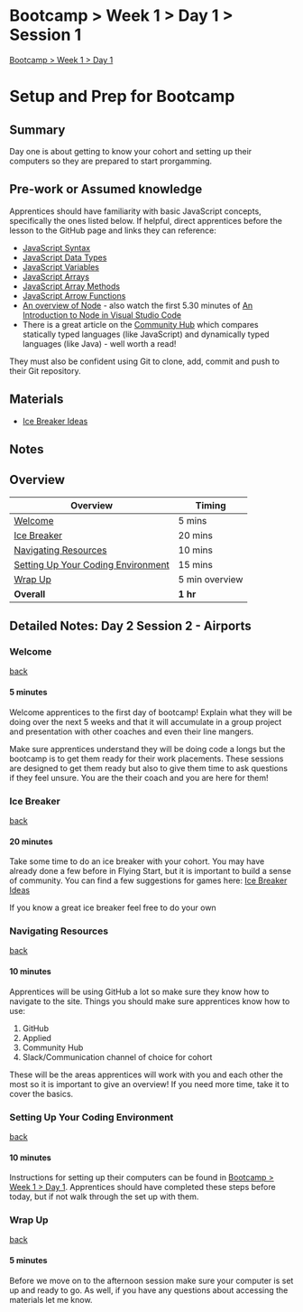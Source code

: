 # Bootcamp > Week 1 > Day 1 > Session 1

[Bootcamp > Week 1 > Day 1](https://whitehatlearningproducts.github.io/swe/bootcamp/wk1/day1.html)

# Setup and Prep for Bootcamp 

## Summary  

Day one is about getting to know your cohort and setting up their computers so they are prepared to start prorgamming. 

## Pre-work or Assumed knowledge

Apprentices should have familiarity with basic JavaScript concepts, specifically the ones listed below. If helpful, direct apprentices before the lesson to the GitHub page and links they can reference:

- [JavaScript Syntax](https://www.w3schools.com/js/js_syntax.asp)
- [JavaScript Data Types](https://www.w3schools.com/js/js_datatypes.asp)
- [JavaScript Variables](https://www.w3schools.com/js/js_variables.asp)
- [JavaScript Arrays](https://www.w3schools.com/js/js_arrays.asp)
- [JavaScript Array Methods](https://www.w3schools.com/js/js_array_methods.asp)
- [JavaScript Arrow Functions](https://www.w3schools.com/js/js_arrow_function.asp)
- [An overview of Node](https://www.codecademy.com/articles/what-is-node) - also watch the first 5.30 minutes of [An Introduction to Node in Visual Studio Code](https://www.youtube.com/watch?v=EIQgVdoYb0M)
- There is a great article on the [Community Hub](https://community.multiverse.io/topics/16826/feed) which compares statically typed languages (like JavaScript) and dynamically typed languages (like Java) - well worth a read!

They must also be confident using Git to clone, add, commit and push to their Git repository.

## Materials

* [Ice Breaker Ideas](https://drive.google.com/drive/folders/1yQ9yBPV1BvhzxAKH5nc0zw7tjiBvX8xg?usp=sharing)

## Notes




## Overview 

| Overview                                                     | Timing         |
| ------------------------------------------------------------ | -------------- |
| [Welcome](#Welcome)                                          | 5 mins         |
| [Ice Breaker](#Ice-Breaker)                                  | 20 mins        |
| [Navigating Resources](#Navigating-Resources)                | 10 mins        |
| [Setting Up Your Coding Environment ](#Setting-Up-Your-Coding-Environment  ) | 15 mins        |
| [Wrap Up](#Wrap-Up)                                          | 5 min overview |
| **Overall**                                                  | **1 hr**       |

## Detailed Notes: Day 2 Session 2 - Airports 

### Welcome 

[back](#Welcome)

#### 5 minutes 

Welcome apprentices to the first day of bootcamp! Explain what they will be doing over the next 5 weeks and that it will accumulate in a group project and presentation with other coaches and even their line mangers. 

Make sure apprentices understand they will be doing code a longs but the bootcamp is to get them ready for their work placements. These sessions are designed to get them ready but also to give them time to ask questions if they feel unsure. You are the their coach and you are here for them! 

### Ice Breaker

[back](#Overview)

#### 20 minutes 

Take some time to do an ice breaker with your cohort. You may have already done a few before in Flying Start, but it is important to build a sense of community. You can find a few suggestions for games here: [Ice Breaker Ideas](https://drive.google.com/drive/folders/1yQ9yBPV1BvhzxAKH5nc0zw7tjiBvX8xg?usp=sharing)

If you know a great ice breaker feel free to do your own 



### Navigating Resources 

[back](#Overview)

#### 10 minutes 

Apprentices will be using GitHub a lot so make sure they know how to navigate to the site. Things you should make sure apprentices know how to use: 

1. GitHub 
2. Applied 
3. Community Hub 
4. Slack/Communication channel of choice for cohort

These will be the areas apprentices will work with you and each other the most so it is important to give an overview! If you need more time, take it to cover the basics. 

### Setting Up Your Coding Environment   

[back](#Overview)

#### 10 minutes 

Instructions for setting up their computers can be found in [Bootcamp > Week 1 > Day 1](https://whitehatlearningproducts.github.io/swe/bootcamp/wk1/day1.html). Apprentices should have completed these steps before today, but if not walk through the set up with them. 

### Wrap Up 

[back](#Overview)

#### 5 minutes 

Before we move on to the afternoon session make sure your computer is set up and ready to go. As well, if you have any questions about accessing the materials let me know. 
